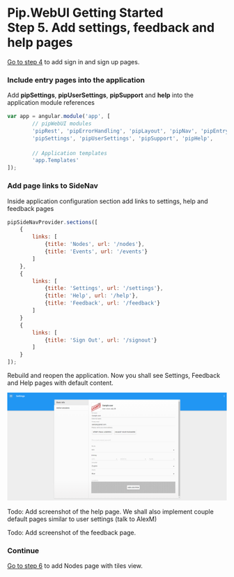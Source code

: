 # Pip.WebUI Getting Started <br/> Step 5. Add settings, feedback and help pages

[Go to step 4](https://github.com/pip-webui/pip-webui-sample/blob/master/step4/) to add sign in and sign up pages.

### Include entry pages into the application

Add **pipSettings**, **pipUserSettings**, **pipSupport** and **help** into the application module references

```javascript
var app = angular.module('app', [
        // pipWebUI modules
        'pipRest', 'pipErrorHandling', 'pipLayout', 'pipNav', 'pipEntry',
        'pipSettings', 'pipUserSettings', 'pipSupport', 'pipHelp',
        
        // Application templates
        'app.Templates'
]);
```

### Add page links to SideNav

Inside application configuration section add links to settings, help and feedback pages

```javascript
pipSideNavProvider.sections([
    {
        links: [
            {title: 'Nodes', url: '/nodes'},
            {title: 'Events', url: '/events'}
        ]
    },
    {
        links: [
            {title: 'Settings', url: '/settings'},
            {title: 'Help', url: '/help'},
            {title: 'Feedback', url: '/feedback'}
        ]
    }
    {
        links: [
            {title: 'Sign Out', url: '/signout'}
        ]
    }
]);
```

Rebuild and reopen the application. Now you shall see Settings, Feedback and Help pages with default content.

![Settings standard tabs](artifacts/settings_standard_tab.png)

Todo: Add screenshot of the help page. We shall also implement couple default pages similar to user settings (talk to AlexM)

Todo: Add screenshot of the feedback page.

### Continue

[Go to step 6](https://github.com/pip-webui/pip-webui-sample/blob/master/step6/) to add Nodes page with tiles view.
